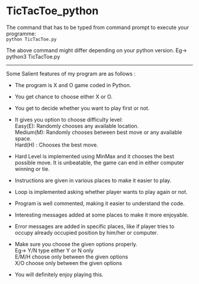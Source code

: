 # TicTacToe_python

The command that has to be typed from command prompt to execute your programme: <br>
	``
	python TicTacToe.py
	``

The above command might differ depending on your python version. 
Eg-> python3 TicTacToe.py
________________________________________________________________________________

Some Salient features of my program are as follows : 

*	The program is X and O game coded in Python.

*	You get chance to choose either X or O.

*	You get to decide whether you want to play first or not.

*	It gives you option to choose difficulty level:<br>
	Easy(E): Randomly chooses any available location. <br>
	Medium(M): Randomly chooses between best move or any available space. <br>
	Hard(H) : Chooses the best move. <br>

*	Hard Level is implemented using MinMax and it chooses the best possible
	move. It is unbeatable, the game can end in either computer winning or tie.

* 	Instructions are given in various places to make it easier to play.

*	Loop is implemented asking whether player wants to play again or not.

*	Program is well commented, making it easier to understand the code.

*	Interesting messages added at some places to make it more enjoyable.

*	Error messages are added in specific places, like if player tries to 
	occupy already occupied position by him/her or computer.

*	Make sure you choose the given options properly. <br>
	Eg-> Y/N  type either Y or N only <br>
	     E/M/H choose only between the given options <br>
	     X/O choose only between the given options <br>

*	You will definitely enjoy playing this.

